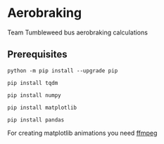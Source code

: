 # Aerobraking
Team Tumbleweed bus aerobraking calculations

## Prerequisites
`python -m pip install --upgrade pip`

`pip install tqdm`

`pip install numpy`

`pip install matplotlib`

`pip install pandas`


For creating matplotlib animations you need [ffmpeg](https://www.wikihow.com/Install-FFmpeg-on-Windows)
